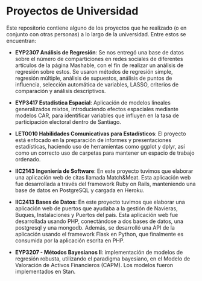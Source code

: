 # Proyectos de Universidad

Este repositorio contiene alguno de los proyectos que he realizado (o en conjunto con otras personas) a lo largo de la universidad. Entre estos se encuentran:

- **EYP2307 Análisis de Regresión**: Se nos entregó una base de datos sobre el número de comparticiones en redes sociales de diferentes artículos de la página Mashable, con el fin de realizar un análisis de regresión sobre estos. Se usaron métodos de regresión simple, regresión múltiple, análisis de supuestos, análisis de puntos de influencia, selección automática de variables, LASSO, criterios de comparación y análisis descriptivos.

- **EYP3417 Estadística Espacial**: Aplicación de modelos lineales generalizados mixtos, introduciendo efectos espaciales mediante modelos CAR, para identificar variables que influyen en la tasa de participación electoral dentro de Santiago.

- **LET0010 Habilidades Comunicativas para Estadísticos**: El proyecto está enfocado en la preparación de informes y presentaciones estadísticas, haciendo uso de herramientas como ggplot y dplyr, así como un correcto uso de carpetas para mantener un espacio de trabajo ordenado.

- **IIC2143 Ingeniería de Software**: En este proyecto tuvimos que elaborar una aplicación web de citas llamada Match&Meat. Esta aplicación web fue desarrollada a través del framework Ruby on Rails, manteniendo una base de datos en PostgreSQL y cargada en Heroku.

- **IIC2413 Bases de Datos**: En este proyecto tuvimos que elaborar una aplicación web de puertos que ayudaba a la gestión de Navieras, Buques, Instalaciones y Puertos del país. Esta aplicación web fue desarrollada usando PHP, conectándose a dos bases de datos, una postgresql y una mongodb. Además, se desarrolló una API de la aplicación usando el framework Flask en Python, que finalmente es consumida por la aplicación escrita en PHP.

- **EYP3207 - Métodos Bayesianos II**: implementación de modelos de regresión robusta, utilizando el paradigma bayesiano, en el Modelo de Valoración de Activos Financieros (CAPM). Los modelos fueron implementados en Stan.
